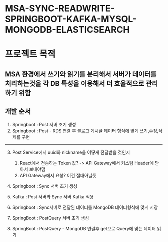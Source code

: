 # MSA-SYNC-READWRITE-SPRINGBOOT-KAFKA-MYSQL-MONGODB-ELASTICSEARCH

# 프로젝트 목적

## MSA 환경에서 쓰기와 읽기를 분리해서 서버가 데이터를 처리하는것을 각 DB 특성을 이용해서 더 효율적으로 관리하기 위함


## 개발 순서
1. Springboot : Post 서버 초기 생성
2. Springboot : Post - RDS 연결 후 블로그 게시글 데이터 형식에 맞게 쓰기,수정,삭제를 구현
------------------------------------------------------------------------------------------
3. Post Service에서 uuid와 nickname을 어떻게 전달받을 것인지
    1. React에서 전송하는 Token 값? -> API Gateway에서 커스텀 Header에 담아서 보내야댐
    2. API Gateway에서 요청? 이건 절대아닐듯

3. Springboot : Sync 서버 초기 생성
4. Kafka : Post 서버와 Sync 서버 Kafka 적용
5. Springboot : Sync서버로 전달된 데이터를 MongoDB 데이터형식에 맞게 저장
6. SpringBoot : PostQuery 서버 초기 생성
7. SpringBoot : PostQuery - MongoDB 연결후 get으로 Query에 맞는 데이터 읽기